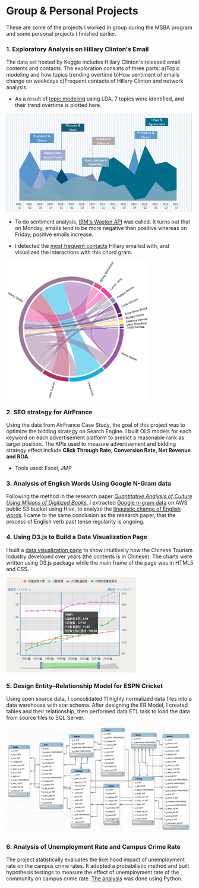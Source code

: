# Group & Personal Projects
These are some of the projects I worked in group during the MSBA program and some personal projects I finished earlier.

### 1. Exploratory Analysis on Hillary Clinton's Email
  The data set hosted by Keggle includes Hillary Clinton's released email contents and contacts. The exploration consists of three parts: a)Topic modeling and how topics trending overtime b)How sentiment of emails change on weekdays c)Frequent contacts of Hillary Clinton and network analysis.
  
  * As a result of [topic modeling](https://github.com/JiaKang0615/Group-Projects/blob/master/Hillary%20Clinton%20email/Hillary_LDA_Topic.py) using LDA, 7 topics were identified, and their trend overtime is plotted here.
  
  <img src="https://github.com/JiaKang0615/Group-Projects/blob/master/Hillary%20Clinton%20email/Hillary%20topic%20trending.PNG" width="500">

  * To do sentiment analysis, [IBM's Waston API](https://github.com/JiaKang0615/Group-Projects/blob/master/Hillary%20Clinton%20email/Hillary_email_API.py) was called. It turns out that on Monday, emails tend to be more negative than positive whereas on Friday, positive emails increase.

  * I detected the [most frequent contacts](https://github.com/JiaKang0615/Group-Projects/blob/master/Hillary%20Clinton%20email/Hillary_Sender_Receiver.R) Hillary emailed with, and visualized the interactions with this chord gram.
  
   <img src="https://github.com/JiaKang0615/Group-Projects/blob/master/Hillary%20Clinton%20email/Chord%20gram_fin.jpg" width="380">

### 2. SEO strategy for AirFrance
  Using the data from AirFrance Case Study, the goal of this project was to optimize the bidding strategy on Search Engine. I built OLS models for each keyword on each advertisement platform to predict a reasonable rank as target position. The KPIs used to measure advertisement and bidding strategy effect include **Click Through Rate, Conversion Rate, Net Revenue and ROA**.

  * Tools used: Excel, JMP

### 3. Analysis of English Words Using Google N-Gram data
  Following the method in the research paper [*Quantitative Analysis of Culture Using Millions of Digitized Books*](http://www.librarian.net/wp-content/uploads/science-googlelabs.pdf), I extracted [Google n-gram data](https://github.com/JiaKang0615/Group-Projects/blob/master/Google%20n-gram%20analysis/Hive%20code%20for%20culturomic%20analysis.sql) on AWS public S3 bucket using Hive, to analyze the [linguistic change of English words](https://github.com/JiaKang0615/Group-Projects/blob/master/Google%20n-gram%20analysis/processing_data_culturomic_analysis.R). I came to the same conclusion as the research paper, that the process of English verb past tense regularity is ongoing. 

### 4. Using D3.js to Build a Data Visualization Page
  I built a [data visualization page](https://github.com/JiaKang0615/Group-Projects/blob/master/Chinese%20Tourism%20Industry.html) to show intuitivelly how the Chinese Tourism Industry developed over years (the contents is in Chinese). The charts were written using D3.js package while the main frame of the page was in HTML5 and CSS.

  <img src="https://github.com/JiaKang0615/Group-Projects/blob/master/D3js-chart.PNG" width="350">

### 5. Design Entity–Relationship Model for ESPN Cricket
  Using open source data, I concolidated 11 highly normalized data files into a data warehouse with star schema. After designing the ER Model, I created tables and their relationship, then performed data ETL task to load the data from source files to SQL Server. 

  <img src="https://github.com/JiaKang0615/Group-Projects/blob/master/Design%20ER%20Model.png" width="850">

### 6. Analysis of Unemployment Rate and Campus Crime Rate
  The project statistically evaluates the likelihood impact of unemployment rate on the campus crime rates. It adopted a probabilistic method and built hypothesis testings to measure the effect of unemployment rate of the community on campus crime rate. [The analysis](https://github.com/JiaKang0615/Group-Projects/blob/master/Unemployment%20vs.%20campus%20crime%20rate.py) was done using Python.